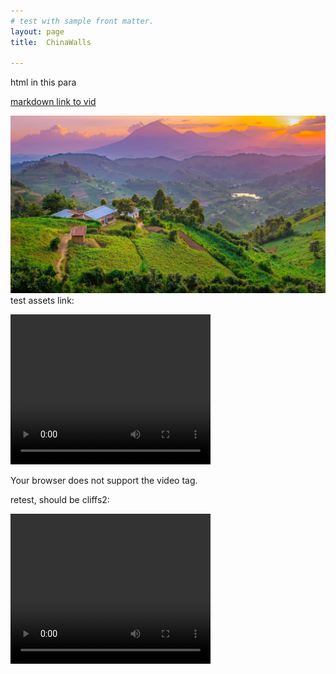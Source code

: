 ```yaml
---
# test with sample front matter.
layout: page
title:  ChinaWalls

---
```


<p>html in this para</p>




[markdown link to vid](images/ChinaCliffs2.MOV)



<img src="images/muhabura.jpg"> <br>
test assets link:


   <video width="320" height="240" controls
  source src="https://nswaswajim.github.io/lutembe/images/ChinaCliffs1.MOV" type="video/mp4">
  
  Your browser does not support the video tag.
</video>
<p>retest, should be cliffs2:</p>
 <video width="320" height="240" controls
  source src="https://nswaswajim.github.io/lutembe/images/ChinaCliffs2.MOV" type="video/mp4">
  
  Your browser does not support the video tag.
</video>

<p>retest, should be IMG_0787.MOV from Kaena:</p>
 <video width="320" height="240" controls
  source src="https://nswaswajim.github.io/lutembe/images/IMG_0787.MOV" type="video/mp4">
  
  Your browser does not support the video tag.
</video>
  
  
  


![testimagesyntaxinmarkdn](images/muhabura.jpg)  

